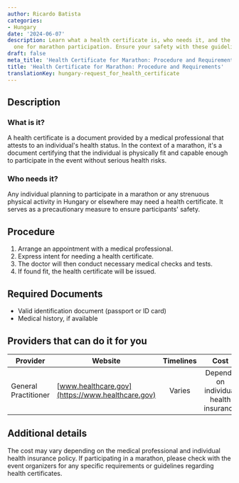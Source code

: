 ```yaml
---
author: Ricardo Batista
categories:
- Hungary
date: '2024-06-07'
description: Learn what a health certificate is, who needs it, and the steps to obtain
  one for marathon participation. Ensure your safety with these guidelines.
draft: false
meta_title: 'Health Certificate for Marathon: Procedure and Requirements'
title: 'Health Certificate for Marathon: Procedure and Requirements'
translationKey: hungary-request_for_health_certificate
---
```



## Description
### What is it?
A health certificate is a document provided by a medical professional that attests to an individual's health status. In the context of a marathon, it's a document certifying that the individual is physically fit and capable enough to participate in the event without serious health risks.

### Who needs it?
Any individual planning to participate in a marathon or any strenuous physical activity in Hungary or elsewhere may need a health certificate. It serves as a precautionary measure to ensure participants' safety.

## Procedure

1. Arrange an appointment with a medical professional. 
2. Express intent for needing a health certificate. 
3. The doctor will then conduct necessary medical checks and tests. 
4. If found fit, the health certificate will be issued.

## Required Documents

* Valid identification document (passport or ID card)
* Medical history, if available

## Providers that can do it for you

| Provider        |     Website              |        Timelines       |       Cost      |
| -------------- | ---------------------- |  :---------------:      | :-------------: |
| General Practitioner | [www.healthcare.gov](https://www.healthcare.gov) |    Varies   |  Depends on individual health insurance |

## Additional details

The cost may vary depending on the medical professional and individual health insurance policy. If participating in a marathon, please check with the event organizers for any specific requirements or guidelines regarding health certificates.
